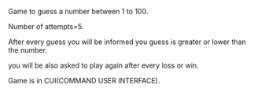 Game to guess a number between 1 to 100.


Number of attempts=5.


After every guess you will be informed you guess is greater or lower than the number.


you will be also asked to play again after every loss or win.


Game is in CUI(COMMAND USER INTERFACE).
